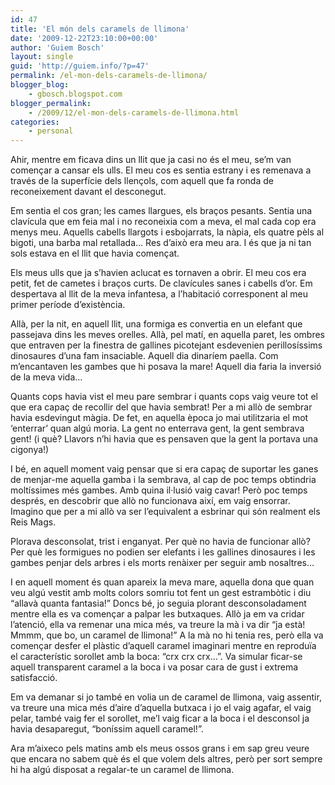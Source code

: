 ```yaml
---
id: 47
title: 'El món dels caramels de llimona'
date: '2009-12-22T23:10:00+00:00'
author: 'Guiem Bosch'
layout: single
guid: 'http://guiem.info/?p=47'
permalink: /el-mon-dels-caramels-de-llimona/
blogger_blog:
    - gbosch.blogspot.com
blogger_permalink:
    - /2009/12/el-mon-dels-caramels-de-llimona.html
categories:
    - personal
---
```


Ahir, mentre em ficava dins un llit que ja casi no és el meu, se’m van començar a cansar els ulls. El meu cos es sentia estrany i es remenava a través de la superfície dels llençols, com aquell que fa ronda de reconeixement davant el desconegut.

Em sentia el cos gran; les cames llargues, els braços pesants. Sentia una clavícula que em feia mal i no reconeixia com a meva, el mal cada cop era menys meu. Aquells cabells llargots i esbojarrats, la nàpia, els quatre pèls al bigoti, una barba mal retallada… Res d’això era meu ara. I és que ja ni tan sols estava en el llit que havia començat.

Els meus ulls que ja s’havien aclucat es tornaven a obrir. El meu cos era petit, fet de cametes i braços curts. De clavícules sanes i cabells d’or. Em despertava al llit de la meva infantesa, a l’habitació corresponent al meu primer període d’existència.

Allà, per la nit, en aquell llit, una formiga es convertia en un elefant que passejava dins les meves orelles. Allà, pel matí, en aquella paret, les ombres que entraven per la finestra de gallines picotejant esdevenien perillosíssims dinosaures d’una fam insaciable. Aquell dia dinaríem paella. Com m’encantaven les gambes que hi posava la mare! Aquell dia faria la inversió de la meva vida…

Quants cops havia vist el meu pare sembrar i quants cops vaig veure tot el que era capaç de recollir del que havia sembrat! Per a mi allò de sembrar havia esdevingut màgia. De fet, en aquella època jo mai utilitzaria el mot ‘enterrar’ quan algú moria. La gent no enterrava gent, la gent sembrava gent! (i què? Llavors n’hi havia que es pensaven que la gent la portava una cigonya!)

I bé, en aquell moment vaig pensar que si era capaç de suportar les ganes de menjar-me aquella gamba i la sembrava, al cap de poc temps obtindria moltíssimes més gambes. Amb quina il·lusió vaig cavar! Però poc temps després, en descobrir que allò no funcionava així, em vaig ensorrar. Imagino que per a mi allò va ser l’equivalent a esbrinar qui són realment els Reis Mags.

Plorava desconsolat, trist i enganyat. Per què no havia de funcionar allò? Per què les formigues no podien ser elefants i les gallines dinosaures i les gambes penjar dels arbres i els morts renàixer per seguir amb nosaltres…

I en aquell moment és quan apareix la meva mare, aquella dona que quan veu algú vestit amb molts colors somriu tot fent un gest estrambòtic i diu “allavà quanta fantasia!” Doncs bé, jo seguia plorant desconsoladament mentre ella es va començar a palpar les butxaques. Allò ja em va cridar l’atenció, ella va remenar una mica més, va treure la mà i va dir “ja està! Mmmm, que bo, un caramel de llimona!” A la mà no hi tenia res, però ella va començar desfer el plàstic d’aquell caramel imaginari mentre en reproduïa el característic sorollet amb la boca: “crx crx crx…”. Va simular ficar-se aquell transparent caramel a la boca i va posar cara de gust i extrema satisfacció.

Em va demanar si jo també en volia un de caramel de llimona, vaig assentir, va treure una mica més d’aire d’aquella butxaca i jo el vaig agafar, el vaig pelar, també vaig fer el sorollet, me’l vaig ficar a la boca i el desconsol ja havia desaparegut, “boníssim aquell caramel!”.

Ara m’aixeco pels matins amb els meus ossos grans i em sap greu veure que encara no sabem què és el que volem dels altres, però per sort sempre hi ha algú disposat a regalar-te un caramel de llimona.